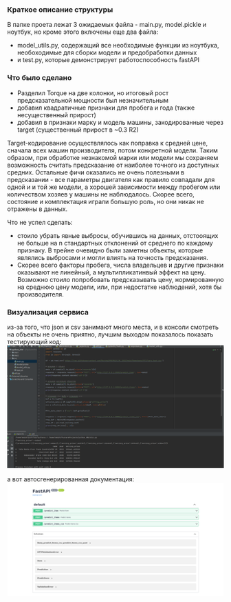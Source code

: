 ### Краткое описание структуры
В папке проета лежат 3 ожидаемых файла - main.py, model.pickle и ноутбук, но кроме этого включены еще два файла:

* model_utils.py, содержащий все необходимые функции из ноутбука, необоходимые для сборки модели и предобработки данных
* и test.py, которые демонстрирует работоспособность fastAPI

### Что было сделано

* Разделил Torque на две колонки, но итоговый рост предсказательной мощности был незначительным
* добавил квадратичные признаки для пробега и года (также несущественный прирост)
* добавил в признаки марку и модель машины, закодированные через target (существенный прирост в ~0.3 R2)

Target-кодирование осуществлялось как поправка к средней цене, сначала всех машин производителя, потом конкретной модели.
Таким образом, при обработке незнакомой марки или модели мы сохраняем возможность считать предсказание от наиболее точного из доступных средних.
Остальные фичи оказались не очень полезными в предсказании - все параметры двигателя как правило совпадали для одной  и и той же модели,
а хорошей зависимости между пробегом или количеством хозяев у машины не наблюдалось. Скорее всего, состояние и комплектация играли большую роль,
но они никак не отражены в данных.

Что не успел сделать:
* стоило убрать явные выбросы, обучившись на данных, отстооящих не больше на n стандартных отклонений от среднего по каждому признаку.
 В трейне очевидно были заметны объекты, которые являлись выбросами и могли влиять на точность предсказания.
* Скорее всего факторы пробега, числа владельцев и другие признаки оказывают не линейный, а мультипликатинвый эффект на цену.
Возможно стоило попробовать предсказывать цену, нормированную на среднюю цену модели, или, при недостатке наблюдений, хотя бы производителя.

### Визуализация сервиса

из-за того, что json и csv занимают много места, и в консоли смотреть на объекты не очень приятно, лучшим выходом показалось показать тестирующий код:
![код](testing_screen.png)

а вот автосгенерированная документация:
![docs](fastapi_docs.png)